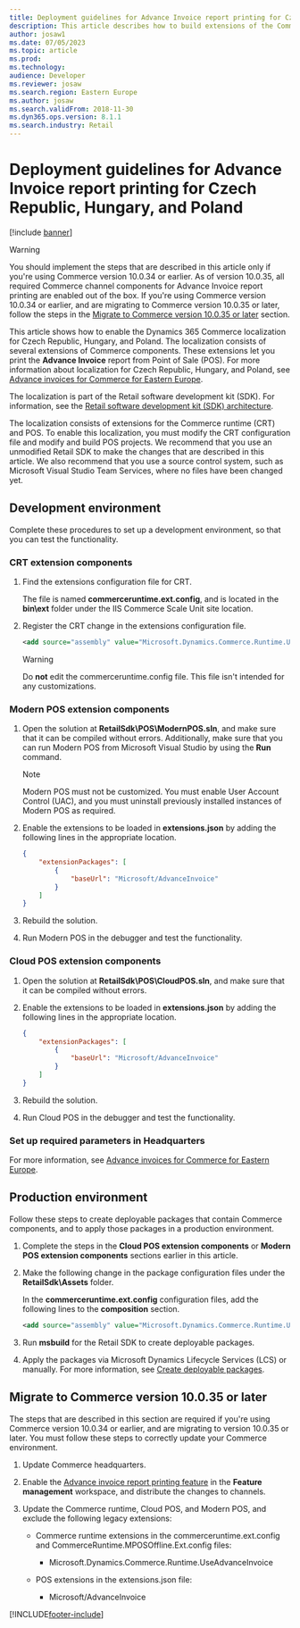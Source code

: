 ```yaml
---
title: Deployment guidelines for Advance Invoice report printing for Czech Republic, Hungary, and Poland
description: This article describes how to build extensions of the Commerce components to enable printing advance invoices from POS in Czech Republic, Hungary, and Poland.
author: josaw1
ms.date: 07/05/2023
ms.topic: article
ms.prod: 
ms.technology: 
audience: Developer
ms.reviewer: josaw
ms.search.region: Eastern Europe
ms.author: josaw
ms.search.validFrom: 2018-11-30
ms.dyn365.ops.version: 8.1.1
ms.search.industry: Retail
---
```

# Deployment guidelines for Advance Invoice report printing for Czech Republic, Hungary, and Poland

[!include [banner](../includes/banner.md)]

> [!WARNING]
> You should implement the steps that are described in this article only if you're using Commerce version 10.0.34 or earlier. As of version 10.0.35, all required Commerce channel components for Advance Invoice report printing are enabled out of the box. If you're using Commerce version 10.0.34 or earlier, and are migrating to Commerce version 10.0.35 or later, follow the steps in the [Migrate to Commerce version 10.0.35 or later](#migrate-to-commerce-version-10035-or-later) section.

This article shows how to enable the Dynamics 365 Commerce localization for Czech Republic, Hungary, and Poland. The localization consists of several extensions of Commerce components. These extensions let you print the **Advance Invoice** report from Point of Sale (POS). For more information about localization for Czech Republic, Hungary, and Poland, see [Advance invoices for Commerce for Eastern Europe](./emea-eeu-advance-invoices-for-retail.md).

The localization is part of the Retail software development kit (SDK). For information, see the [Retail software development kit (SDK) architecture](../dev-itpro/retail-sdk/retail-sdk-overview.md).

The localization consists of extensions for the Commerce runtime (CRT) and POS. To enable this localization, you must modify the CRT configuration file and modify and build POS projects. We recommend that you use an unmodified Retail SDK to make the changes that are described in this article. We also recommend that you use a source control system, such as Microsoft Visual Studio Team Services, where no files have been changed yet.

## Development environment

Complete these procedures to set up a development environment, so that you can test the functionality.

### CRT extension components

1. Find the extensions configuration file for CRT.

    The file is named **commerceruntime.ext.config**, and is located in the **bin\\ext** folder under the IIS Commerce Scale Unit site location.

2. Register the CRT change in the extensions configuration file.

    ``` xml
    <add source="assembly" value="Microsoft.Dynamics.Commerce.Runtime.UseAdvanceInvoice" />
    ```

    > [!WARNING]
    > Do **not** edit the commerceruntime.config file. This file isn't intended for any customizations.

### Modern POS extension components

1. Open the solution at **RetailSdk\\POS\\ModernPOS.sln**, and make sure that it can be compiled without errors. Additionally, make sure that you can run Modern POS from Microsoft Visual Studio by using the **Run** command.

    > [!NOTE]
    > Modern POS must not be customized. You must enable User Account Control (UAC), and you must uninstall previously installed instances of Modern POS as required.

2. Enable the extensions to be loaded in **extensions.json** by adding the following lines in the appropriate location.

    ``` json
    {
        "extensionPackages": [
            {
                "baseUrl": "Microsoft/AdvanceInvoice"
            }
        ]
    }
    ```

3. Rebuild the solution.
4. Run Modern POS in the debugger and test the functionality.

### Cloud POS extension components

1. Open the solution at **RetailSdk\\POS\\CloudPOS.sln**, and make sure that it can be compiled without errors.
2. Enable the extensions to be loaded in **extensions.json** by adding the following lines in the appropriate location.

    ``` json
    {
        "extensionPackages": [
            {
                "baseUrl": "Microsoft/AdvanceInvoice"
            }
        ]
    }
    ```

3. Rebuild the solution.
4. Run Cloud POS in the debugger and test the functionality.

### Set up required parameters in Headquarters

For more information, see [Advance invoices for Commerce for Eastern Europe](./emea-eeu-advance-invoices-for-retail.md).

## Production environment

Follow these steps to create deployable packages that contain Commerce components, and to apply those packages in a production environment.

1. Complete the steps in the **Cloud POS extension components** or **Modern POS extension components** sections earlier in this article.
2. Make the following change in the package configuration files under the **RetailSdk\\Assets** folder.

    In the **commerceruntime.ext.config** configuration files, add the following lines to the **composition** section.

    ``` xml
    <add source="assembly" value="Microsoft.Dynamics.Commerce.Runtime.UseAdvanceInvoice" />
    ```

3. Run **msbuild** for the Retail SDK to create deployable packages.
4. Apply the packages via Microsoft Dynamics Lifecycle Services (LCS) or manually. For more information, see [Create deployable packages](../dev-itpro/retail-sdk/retail-sdk-packaging.md).

## Migrate to Commerce version 10.0.35 or later

The steps that are described in this section are required if you're using Commerce version 10.0.34 or earlier, and are migrating to version 10.0.35 or later. You must follow these steps to correctly update your Commerce environment.

1. Update Commerce headquarters.
1. Enable the [Advance invoice report printing feature](./emea-eeu-advance-invoices-for-retail.md#enable-the-functionality-to-create-advance-invoices.md) in the **Feature management** workspace, and distribute the changes to channels.
1. Update the Commerce runtime, Cloud POS, and Modern POS, and exclude the following legacy extensions:

    - Commerce runtime extensions in the commerceruntime.ext.config and CommerceRuntime.MPOSOffline.Ext.config files:

        - Microsoft.Dynamics.Commerce.Runtime.UseAdvanceInvoice

    - POS extensions in the extensions.json file:

        - Microsoft/AdvanceInvoice

[!INCLUDE[footer-include](../../includes/footer-banner.md)]
